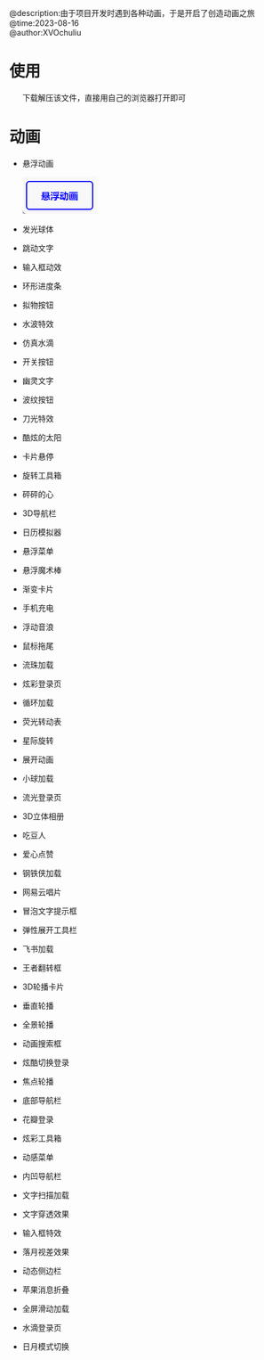 @description:由于项目开发时遇到各种动画，于是开启了创造动画之旅  
@time:2023-08-16  
@author:XVOchuliu                                                                                                                                                                                                
# 使用  
&nbsp;&nbsp;&nbsp;&nbsp;&nbsp;&nbsp;下载解压该文件，直接用自己的浏览器打开即可
# 动画  
* 悬浮动画

  ![image](https://github.com/XVOchuliu/CSS-animation/blob/master/%E5%B1%95%E7%A4%BA%E5%8A%A8%E7%94%BB/%E6%82%AC%E6%B5%AE%E5%8A%A8%E7%94%BB.gif)
* 发光球体
* 跳动文字
* 输入框动效
* 环形进度条
* 拟物按钮
* 水波特效
* 仿真水滴
* 开关按钮
* 幽灵文字
* 波纹按钮
* 刀光特效
* 酷炫的太阳
* 卡片悬停
* 旋转工具箱
* 砰砰的心
* 3D导航栏
* 日历模拟器
* 悬浮菜单
* 悬浮魔术棒
* 渐变卡片
* 手机充电
* 浮动音浪
* 鼠标拖尾
* 流珠加载
* 炫彩登录页
* 循环加载
* 荧光转动表
* 星际旋转
* 展开动画
* 小球加载
* 流光登录页
* 3D立体相册
* 吃豆人
* 爱心点赞
* 钢铁侠加载
* 网易云唱片
* 冒泡文字提示框
* 弹性展开工具栏
* 飞书加载
* 王者翻转框
* 3D轮播卡片
* 垂直轮播
* 全景轮播
* 动画搜索框
* 炫酷切换登录
* 焦点轮播
* 底部导航栏
* 花瓣登录
* 炫彩工具箱
* 动感菜单
* 内凹导航栏
* 文字扫描加载
* 文字穿透效果
* 输入框特效
* 落月视差效果
* 动态侧边栏
* 苹果消息折叠
* 全屏滑动加载
* 水滴登录页
* 日月模式切换
